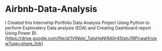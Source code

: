 # Airbnb-Data-Analysis
I Created this Internship Portfolio Data Analysis Project Using Python to perform Exploratery Data anslysis (EDA) and Creating Dashboard report Using Power BI.
(https://drive.google.com/file/d/1VINkbr_TatsHgNtRA0r45tshJ1RPcwaH/view?usp=share_link)
